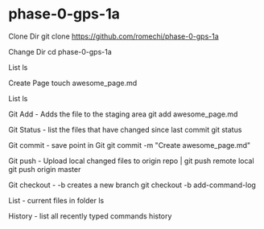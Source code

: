 # phase-0-gps-1a

Clone Dir
git clone https://github.com/romechi/phase-0-gps-1a

Change Dir
 cd phase-0-gps-1a

List
 ls

 Create Page
  touch awesome_page.md
   

List
   ls


Git Add - Adds the file to the staging area 
  git add awesome_page.md
 
Git Status - list the files that have changed since last commit
  git status

Git commit - save point in Git
  git commit -m "Create awesome_page.md"

Git push - Upload local changed files to origin repo  | git push remote local 
  git push origin master

Git checkout - -b creates a new branch
  git checkout -b add-command-log

List - current files in folder
  ls
 
 History - list all recently typed commands
  history

